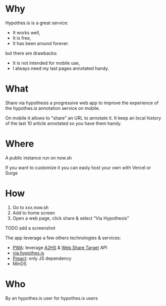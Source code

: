# Why

Hypothes.is is a great service:

* It works well,
* It is free,
* It has been around forever.

but there are drawbacks:

* It is not intended for mobile use,
* I always need my last pages annotated handy.

# What

Share via hypothesis a progressive web app to improve the experience of the hypothes.is annotation service on mobile.

On mobile it allows to "share" an URL to annotate it.
It keep an local history of the last 10 article annotated so you have them handy.

# Where

A public instance run on now.sh 

If you want to customize it you can easly host your own with Vercel or Surge

# How

1. Go to xxx.now.sh
2. Add to home screen
3. Open a web page, click share & select "Via Hypothesis"

TODO add a screenshot

The app leverage a few others technologies & services:

* [PWA](https://developer.mozilla.org/en-US/docs/Web/Progressive_web_apps): leverage [A2HS](https://developer.mozilla.org/en-US/docs/Web/Progressive_web_apps/Add_to_home_screen) & [Web Share Target](https://web.dev/web-share-target/) API
* [via.hypothes.is](https://via.hypothes.is)
* [Preact](https://preactjs.com/): only JS dependency
* MinDS

# Who

By an hypothes.is user for hypothes.is users 